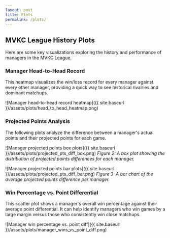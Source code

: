 ```yaml
---
layout: post
title: Plots
permalink: /plots/
---
```


## MVKC League History Plots

Here are some key visualizations exploring the history and performance of managers in the MVKC League.

### Manager Head-to-Head Record

This heatmap visualizes the win/loss record for every manager against every other manager, providing a quick way to see historical rivalries and dominant matchups.

![Manager head-to-head record heatmap]({{ site.baseurl }}/assets/plots/head_to_head_heatmap.png)

### Projected Points Analysis

The following plots analyze the difference between a manager's actual points and their projected points for each game.

![Manager projected points box plots]({{ site.baseurl }}/assets/plots/projected_pts_diff_box.png)
_Figure 2: A box plot showing the distribution of projected points differences for each manager._

![Manager projected points bar plots]({{ site.baseurl }}/assets/plots/projected_pts_diff_bar.png)
_Figure 3: A bar chart of the average projected points difference per manager._

### Win Percentage vs. Point Differential

This scatter plot shows a manager's overall win percentage against their average point differential. It can help identify managers who win games by a large margin versus those who consistently win close matchups.

![Manager win percentage vs. point diff]({{ site.baseurl }}/assets/plots/manager_wins_vs_point_diff.png)